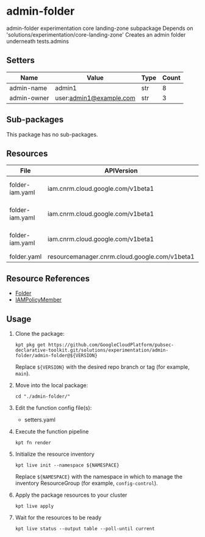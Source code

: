 <!-- BEGINNING OF PRE-COMMIT-BLUEPRINT DOCS HOOK:TITLE -->
# admin-folder


<!-- END OF PRE-COMMIT-BLUEPRINT DOCS HOOK:TITLE -->

<!-- BEGINNING OF PRE-COMMIT-BLUEPRINT DOCS HOOK:BODY -->
admin-folder experimentation core landing-zone subpackage
Depends on 'solutions/experimentation/core-landing-zone'
Creates an admin folder underneath tests.admins

## Setters

|    Name     |          Value          | Type | Count |
|-------------|-------------------------|------|-------|
| admin-name  | admin1                  | str  |     8 |
| admin-owner | user:admin1@example.com | str  |     3 |

## Sub-packages

This package has no sub-packages.

## Resources

|      File       |                  APIVersion                   |      Kind       |                      Name                       | Namespace |
|-----------------|-----------------------------------------------|-----------------|-------------------------------------------------|-----------|
| folder-iam.yaml | iam.cnrm.cloud.google.com/v1beta1             | IAMPolicyMember | admins.admin1-admin-folder-admin-permissions    | hierarchy |
| folder-iam.yaml | iam.cnrm.cloud.google.com/v1beta1             | IAMPolicyMember | admins.admin1-admin-project-creator-permissions | hierarchy |
| folder-iam.yaml | iam.cnrm.cloud.google.com/v1beta1             | IAMPolicyMember | admins.admin1-admin-owner-permissions           | hierarchy |
| folder.yaml     | resourcemanager.cnrm.cloud.google.com/v1beta1 | Folder          | tests.admins.admin1                             | hierarchy |

## Resource References

- [Folder](https://cloud.google.com/config-connector/docs/reference/resource-docs/resourcemanager/folder)
- [IAMPolicyMember](https://cloud.google.com/config-connector/docs/reference/resource-docs/iam/iampolicymember)

## Usage

1.  Clone the package:
    ```shell
    kpt pkg get https://github.com/GoogleCloudPlatform/pubsec-declarative-toolkit.git/solutions/experimentation/admin-folder/admin-folder@${VERSION}
    ```
    Replace `${VERSION}` with the desired repo branch or tag
    (for example, `main`).

1.  Move into the local package:
    ```shell
    cd "./admin-folder/"
    ```

1.  Edit the function config file(s):
    - setters.yaml

1.  Execute the function pipeline
    ```shell
    kpt fn render
    ```

1.  Initialize the resource inventory
    ```shell
    kpt live init --namespace ${NAMESPACE}
    ```
    Replace `${NAMESPACE}` with the namespace in which to manage
    the inventory ResourceGroup (for example, `config-control`).

1.  Apply the package resources to your cluster
    ```shell
    kpt live apply
    ```

1.  Wait for the resources to be ready
    ```shell
    kpt live status --output table --poll-until current
    ```

<!-- END OF PRE-COMMIT-BLUEPRINT DOCS HOOK:BODY -->
